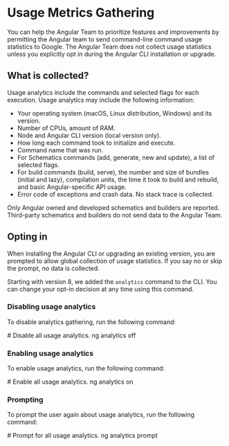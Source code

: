 # Usage Metrics Gathering

You can help the Angular Team to prioritize features and improvements by permitting the Angular team to send command-line command usage statistics to Google.
The Angular Team does not collect usage statistics unless you explicitly opt in during the Angular CLI installation or upgrade.

## What is collected?

Usage analytics include the commands and selected flags for each execution.
Usage analytics may include the following information:

*   Your operating system \(macOS, Linux distribution, Windows\) and its version.
*   Number of CPUs, amount of RAM.
*   Node and Angular CLI version \(local version only\).
*   How long each command took to initialize and execute.
*   Command name that was run.
*   For Schematics commands \(add, generate, new and update\), a list of selected flags.
*   For build commands \(build, serve\), the number and size of bundles \(initial and lazy\), compilation units, the time it took to build and rebuild, and basic Angular-specific API usage.
*   Error code of exceptions and crash data. No stack trace is collected.

Only Angular owned and developed schematics and builders are reported.
Third-party schematics and builders do not send data to the Angular Team.

## Opting in

When installing the Angular CLI or upgrading an existing version, you are prompted to allow global collection of usage statistics.
If you say no or skip the prompt, no data is collected.

Starting with version 8, we added the `analytics` command to the CLI.
You can change your opt-in decision at any time using this command.

### Disabling usage analytics

To disable analytics gathering, run the following command:

<code-example format="shell" language="shell">

&num; Disable all usage analytics.
ng analytics off

</code-example>

### Enabling usage analytics

To enable usage analytics, run the following command:

<code-example format="shell" language="shell">

&num; Enable all usage analytics.
ng analytics on

</code-example>

### Prompting

To prompt the user again about usage analytics, run the following command:

<code-example format="shell" language="shell">

&num; Prompt for all usage analytics.
ng analytics prompt

</code-example>

